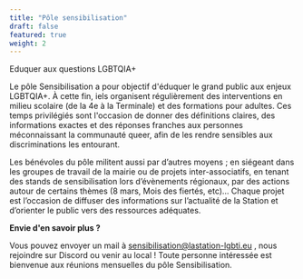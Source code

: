 ```yaml
---
title: "Pôle sensibilisation"
draft: false
featured: true
weight: 2
---
```

Eduquer aux questions LGBTQIA+


Le pôle Sensibilisation a pour objectif d'éduquer le grand public aux enjeux LGBTQIA+. À cette fin, iels organisent régulièrement des interventions en milieu scolaire (de la 4e à la Terminale) et des formations pour adultes. Ces temps privilégiés sont l'occasion de donner des définitions claires, des informations exactes et des réponses franches aux personnes méconnaissant la communauté queer, afin de les rendre sensibles aux discriminations les entourant.

Les bénévoles du pôle militent aussi par d’autres moyens ; en siégeant dans les groupes de travail de la mairie ou de projets inter-associatifs, en tenant des stands de sensibilisation lors d’évènements régionaux, par des actions autour de certains thèmes (8 mars, Mois des fiertés, etc)… Chaque projet est l’occasion de diffuser des informations sur l’actualité de la Station et d’orienter le public vers des ressources adéquates.

**Envie d'en savoir plus ?**

Vous pouvez envoyer un mail à sensibilisation@lastation-lgbti.eu , nous rejoindre sur Discord ou venir au local ! Toute personne intéressée est bienvenue aux réunions mensuelles du pôle Sensibilisation.
